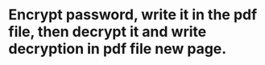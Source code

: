 # Encrypt password, write it in the pdf file, then decrypt it and write decryption in pdf file new page.

